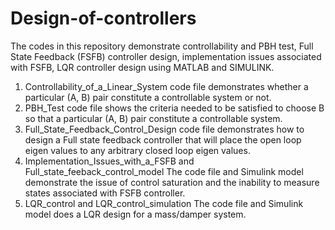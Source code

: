 # Design-of-controllers
The codes in this repository demonstrate controllability and PBH test, Full State Feedback (FSFB) controller design, implementation issues associated with FSFB, LQR controller design using MATLAB and SIMULINK.
1. Controllability_of_a_Linear_System code file demonstrates whether a particular (A, B) pair constitute a controllable system or not.
2. PBH_Test code file shows the criteria needed to be satisfied to choose B so that a particular (A, B) pair constitute a controllable system.
3. Full_State_Feedback_Control_Design code file demonstrates how to design a Full state feedback controller that will place the open loop eigen values to any arbitrary closed loop eigen values.
4. Implementation_Issues_with_a_FSFB and Full_state_feeback_control_model
   The code file and Simulink model demonstrate the issue of control saturation and the inability to measure states associated with FSFB controller.
6. LQR_control and LQR_control_simulation
   The code file and Simulink model does a LQR design for a mass/damper system.
